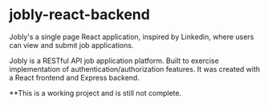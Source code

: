 # jobly-react-backend

Jobly's a single page React application, inspired by Linkedin, where users can view and submit job applications.

Jobly is a RESTful API job application platform. Built to exercise implementation of authentication/authorization features. It was created with a React frontend and Express backend.

**This is a working project and is still not complete.




